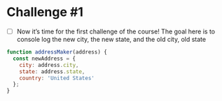 # Challenge \#1

* [ ] Now it’s time for the first challenge of the course! The goal here is to console log the new city, the new state, and the old city, old state

```javascript
function addressMaker(address) {
  const newAddress = {
    city: address.city,
    state: address.state,
    country: 'United States'
  };
}
```

